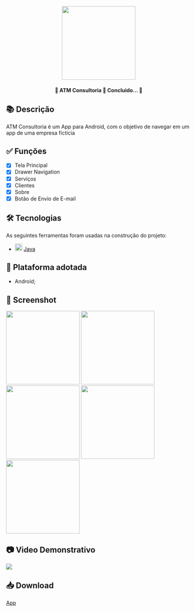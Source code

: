 <h1 align="center">
   <img src="https://firebasestorage.googleapis.com/v0/b/apostas-e1af2.appspot.com/o/java%2Fatmconsultoria2%2Fprincipal.PNG?alt=media&token=d9aaae7b-8b19-489c-98e3-67fd85aaf8d3" width="200">
</h1>

<h4 align="center"> 
	🚧 ATM Consultoria 🚀 Concluido...  🚧
</h4>

## 📚 Descrição

ATM Consultoria é um App para Android, com o objetivo de navegar em um app de uma empresa fictícia

## ✅ Funções
  
  - [x] Tela Principal
  - [x] Drawer Navigation
  - [x] Serviços
  - [x] Clientes
  - [x] Sobre
  - [x] Botão de Envio de E-mail

## 🛠 Tecnologias

As seguintes ferramentas foram usadas na construção do projeto:

- <img src="https://cdn.jsdelivr.net/gh/devicons/devicon/icons/java/java-original.svg" height="20" width="20"/> [Java](https://www.java.com/pt-BR/)

## 📱 Plataforma adotada

  - Android;

## 📸 Screenshot
<div>
  <img src="https://firebasestorage.googleapis.com/v0/b/apostas-e1af2.appspot.com/o/java%2Fatmconsultoria2%2Fnavigator.PNG?alt=media&token=59288dc0-d8c1-4cb0-996c-27e14a39eef7" width="200">
  <img src="https://firebasestorage.googleapis.com/v0/b/apostas-e1af2.appspot.com/o/java%2Fatmconsultoria2%2Fservicos.PNG?alt=media&token=981b2d06-c035-4bf7-9ad4-a71f07f7570f" width="200">
  <img src="https://firebasestorage.googleapis.com/v0/b/apostas-e1af2.appspot.com/o/java%2Fatmconsultoria2%2FClientes.PNG?alt=media&token=0131b9d9-3780-4b86-9c43-e77544604c6f" width="200">
  <img src="https://firebasestorage.googleapis.com/v0/b/apostas-e1af2.appspot.com/o/java%2Fatmconsultoria2%2FClientes.PNG?alt=media&token=0131b9d9-3780-4b86-9c43-e77544604c6f" width="200">
  <img src="https://firebasestorage.googleapis.com/v0/b/apostas-e1af2.appspot.com/o/java%2Fatmconsultoria2%2FSobre%202.PNG?alt=media&token=c65b472e-bd6e-4601-a05a-162563ab81a5" width="200">
</div>

## 📷 Video Demonstrativo

<div>
<a href="https://www.youtube.com/watch?v=Ix0EX4Occ3o" target="_blank"><img src="https://img.shields.io/badge/YouTube-FF0000?style=for-the-badge&logo=youtube&logoColor=white" target="_blank"></a>
</div>

## 📥 Download
[App](https://drive.google.com/file/d/1cXIKbFhSKcj-F_KByxNC5_t0DmbFeeEn/view?usp=sharing)

